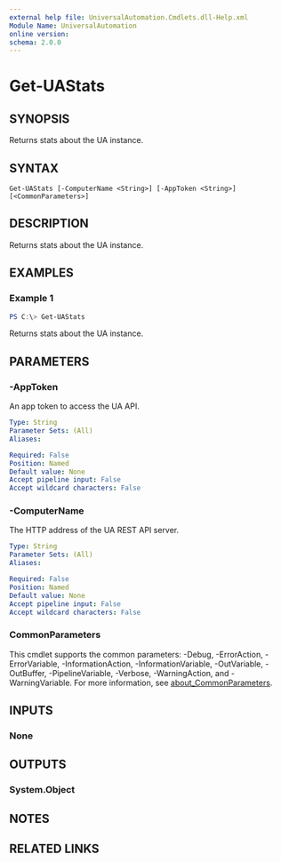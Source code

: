 ```yaml
---
external help file: UniversalAutomation.Cmdlets.dll-Help.xml
Module Name: UniversalAutomation
online version:
schema: 2.0.0
---
```


# Get-UAStats

## SYNOPSIS
Returns stats about the UA instance.

## SYNTAX

```
Get-UAStats [-ComputerName <String>] [-AppToken <String>] [<CommonParameters>]
```

## DESCRIPTION
Returns stats about the UA instance.

## EXAMPLES

### Example 1
```powershell
PS C:\> Get-UAStats
```

Returns stats about the UA instance. 

## PARAMETERS

### -AppToken
An app token to access the UA API. 

```yaml
Type: String
Parameter Sets: (All)
Aliases:

Required: False
Position: Named
Default value: None
Accept pipeline input: False
Accept wildcard characters: False
```

### -ComputerName
The HTTP address of the UA REST API server.

```yaml
Type: String
Parameter Sets: (All)
Aliases:

Required: False
Position: Named
Default value: None
Accept pipeline input: False
Accept wildcard characters: False
```

### CommonParameters
This cmdlet supports the common parameters: -Debug, -ErrorAction, -ErrorVariable, -InformationAction, -InformationVariable, -OutVariable, -OutBuffer, -PipelineVariable, -Verbose, -WarningAction, and -WarningVariable. For more information, see [about_CommonParameters](http://go.microsoft.com/fwlink/?LinkID=113216).

## INPUTS

### None

## OUTPUTS

### System.Object
## NOTES

## RELATED LINKS
